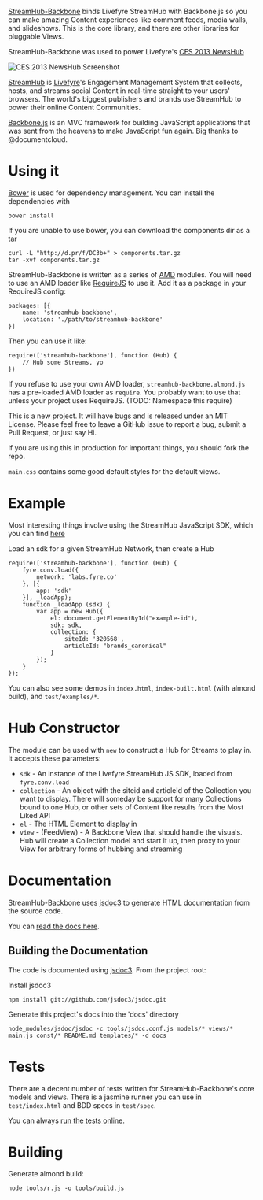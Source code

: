 [StreamHub-Backbone](http://gobengo.github.com/streamhub-backbone/) binds Livefyre StreamHub with Backbone.js so you can make amazing Content experiences like comment feeds, media walls, and slideshows. This is the core library, and there are other libraries for pluggable Views.

StreamHub-Backbone was used to power Livefyre's [CES 2013 NewsHub](http://ces.livefyre.com/)

![CES 2013 NewsHub Screenshot](http://d.pr/i/71lK+)

[StreamHub](http://www.livefyre.com/streamhub/) is [Livefyre](http://www.livefyre.com/)'s Engagement Management System that collects, hosts, and streams social Content in real-time straight to your users' browsers. The world's biggest publishers and brands use StreamHub to power their online Content Communities.

[Backbone.js](http://backbonejs.org/) is an MVC framework for building JavaScript applications that was sent from the heavens to make JavaScript fun again. Big thanks to @documentcloud.

# Using it

[Bower](http://twitter.github.com/bower/) is used for dependency management. You can install the dependencies with

    bower install

If you are unable to use bower, you can download the components dir as a tar

    curl -L "http://d.pr/f/DC3b+" > components.tar.gz
    tar -xvf components.tar.gz

StreamHub-Backbone is written as a series of [AMD](http://requirejs.org/docs/whyamd.html) modules. You will need to use an AMD loader like [RequireJS]() to use it. Add it as a package in your RequireJS config:

    packages: [{
        name: 'streamhub-backbone',
        location: './path/to/streamhub-backbone'
    }]

Then you can use it like:

    require(['streamhub-backbone'], function (Hub) {
        // Hub some Streams, yo
    })

If you refuse to use your own AMD loader, `streamhub-backbone.almond.js` has a pre-loaded AMD loader as `require`. You probably want to use that unless your project uses RequireJS. (TODO: Namespace this require)

This is a new project. It will have bugs and is released under an MIT License. Please feel free to leave a GitHub issue to report a bug, submit a Pull Request, or just say Hi.

If you are using this in production for important things, you should fork the repo.

`main.css` contains some good default styles for the default views.

# Example

Most interesting things involve using the StreamHub JavaScript SDK, which you can find [here](http://zor.fyre.co/wjs/v3.0/javascripts/livefyre.js)

Load an sdk for a given StreamHub Network, then create a Hub

    require(['streamhub-backbone'], function (Hub) {
        fyre.conv.load({
            network: 'labs.fyre.co'
        }, [{
            app: 'sdk'
        }], _loadApp);
        function _loadApp (sdk) {
            var app = new Hub({
                el: document.getElementById("example-id"),
                sdk: sdk,
                collection: {
                    siteId: '320568',
                    articleId: "brands_canonical"
                }
            });
        }
    });

You can also see some demos in `index.html`, `index-built.html` (with almond build), and `test/examples/*`.

# Hub Constructor

The module can be used with `new` to construct a Hub for Streams to play in. It accepts these parameters:

* `sdk` - An instance of the Livefyre StreamHub JS SDK, loaded from `fyre.conv.load`
* `collection` - An object with the siteid and articleId of the Collection you want to display. There will someday be support for many Collections bound to one Hub, or other sets of Content like results from the Most Liked API
* `el` - The HTML Element to display in
* `view` - (FeedView) - A Backbone View that should handle the visuals. Hub will create a Collection model and start it up, then proxy to your View for arbitrary forms of hubbing and streaming

# Documentation

StreamHub-Backbone uses [jsdoc3](http://usejsdoc.org/) to generate HTML documentation from the source code.

You can [read the docs here](http://gobengo.github.com/streamhub-backbone/docs/).

## Building the Documentation

The code is documented using [jsdoc3](https://github.com/jsdoc3/jsdoc). From the project root:

Install jsdoc3

    npm install git://github.com/jsdoc3/jsdoc.git
    
Generate this project's docs into the 'docs' directory

    node_modules/jsdoc/jsdoc -c tools/jsdoc.conf.js models/* views/* main.js const/* README.md templates/* -d docs

# Tests

There are a decent number of tests written for StreamHub-Backbone's core models and views. There is a jasmine runner you can use in `test/index.html` and BDD specs in `test/spec`.

You can always [run the tests online](http://gobengo.github.com/streamhub-backbone/test/).

# Building

Generate almond build:

    node tools/r.js -o tools/build.js

